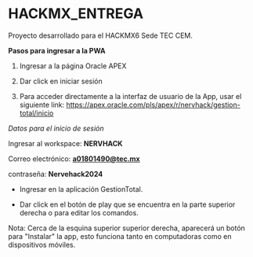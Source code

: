 # HACKMX_ENTREGA

Proyecto desarrollado para el HACKMX6 Sede TEC CEM.

**Pasos para ingresar a la PWA**

1. Ingresar a la página Oracle APEX
2. Dar click en iniciar sesión

3. Para acceder directamente a la interfaz de usuario de la App, usar el siguiente link: https://apex.oracle.com/pls/apex/r/nervhack/gestion-total/inicio
   
_Datos para el inicio de sesión_

Ingresar al workspace: **NERVHACK**

Correo electrónico: **a01801490@tec.mx**

contraseña: **Nervehack2024**

- Ingresar en la aplicación GestionTotal.
  
- Dar click en el botón de play que se encuentra en la parte superior derecha o para editar los comandos.
  
Nota: Cerca de la esquina superior superior derecha, aparecerá un botón para "Instalar" la app, esto funciona tanto en computadoras como en dispositivos móviles.

